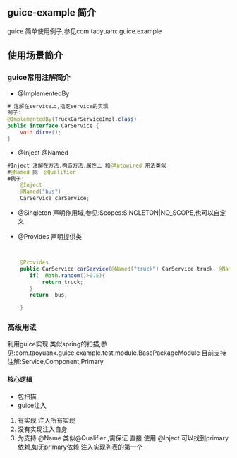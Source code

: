 ## guice-example 简介

guice 简单使用例子,参见com.taoyuanx.guice.example



## 使用场景简介

### guice常用注解简介
* @ImplementedBy
```java
# 注解在service上,指定service的实现
例子:
@ImplementedBy(TruckCarServiceImpl.class)
public interface CarService {
    void dirve();
}
```
*  @Inject  @Named

```java
#Inject 注解在方法,构造方法,属性上 和@Autowired 用法类似
#@Named 同  @Qualifier   
#例子:
    @Inject
    @Named("bus")
    CarService carService;
```

* @Singleton 
声明作用域,参见:Scopes:SINGLETON|NO_SCOPE,也可以自定义

*  @Provides 声明提供类
```java


    @Provides
    public CarService carService(@Named("truck") CarService truck, @Named("bus") CarService bus) {
       if(  Math.random()>0.5){
           return truck;
       }
       return  bus;

    }
``` 

### 高级用法
利用guice实现 类似spring的扫描,参见:com.taoyuanx.guice.example.test.module.BasePackageModule
目前支持注解:Service,Component,Primary
#### 核心逻辑
* 包扫描
* guice注入
1. 有实现 注入所有实现
2. 没有实现注入自身
3. 为支持 @Name 类似@Qualifier ,需保证 直接 使用 @Inject 可以找到primary依赖,如无primary依赖,注入实现列表的第一个
